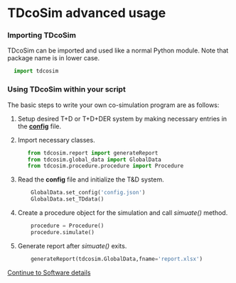 # TDcoSim advanced usage

### Importing TDcoSim

TDcoSim can be imported and used like a normal Python module. Note that package name is in lower case.

 ```python
   import tdcosim
 ```

### Using TDcoSim within your script
The basic steps to write your own co-simulation program are as follows:

1. Setup desired T+D or T+D+DER system by making necessary entries in the [**config**](docs/chapter_2_understanding_config_file.md) file.

2. Import necessary classes.

   ```python
      from tdcosim.report import generateReport
      from tdcosim.global_data import GlobalData
      from tdcosim.procedure.procedure import Procedure
   ```

3. Read the **config** file and initialize the T&D system.

   ```python
       GlobalData.set_config('config.json')
       GlobalData.set_TDdata()
   ```

4. Create a procedure object for the simulation and call *simuate()* method.

   ```python
       procedure = Procedure()
       procedure.simulate()
   ```

5. Generate report after *simuate()* exits.

   ```python
       generateReport(tdcosim.GlobalData,fname='report.xlsx')
   ```

[Continue to Software details](user_guide_software_details.md)
